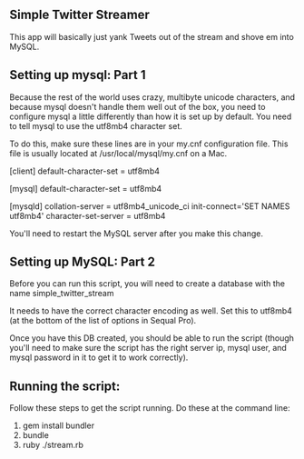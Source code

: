 Simple Twitter Streamer
-----------------------

This app will basically just yank Tweets out of the stream and shove em into MySQL.


Setting up mysql: Part 1
----------------

Because the rest of the world uses crazy, multibyte unicode characters, and because mysql doesn't handle them well out of the box, you need to configure mysql a little differently than how it is set up by default. You need to tell mysql to use the utf8mb4 character set.

To do this, make sure these lines are in your my.cnf configuration file. This file is usually located at /usr/local/mysql/my.cnf on a Mac.

[client]
default-character-set = utf8mb4

[mysql]
default-character-set = utf8mb4

[mysqld]
collation-server = utf8mb4_unicode_ci
init-connect='SET NAMES utf8mb4'
character-set-server = utf8mb4

You'll need to restart the MySQL server after you make this change.

Setting up MySQL: Part 2
------------------------

Before you can run this script, you will need to create a database with the name simple_twitter_stream

It needs to have the correct character encoding as well. Set this to utf8mb4 (at the bottom of the list of options in Sequal Pro).

Once you have this DB created, you should be able to run the script (though you'll need to make sure the script has the right server ip, mysql user, and mysql password in it to get it to work correctly).


Running the script:
-------------------

Follow these steps to get the script running. Do these at the command line:

1. gem install bundler
2. bundle
3. ruby ./stream.rb
